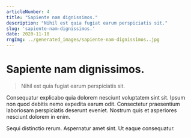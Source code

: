 ```yaml
---
articleNumber: 4
title: "Sapiente nam dignissimos."
description: "Nihil est quia fugiat earum perspiciatis sit."
slug: 'sapiente-nam-dignissimos.'
date: 2020-11-18
rngImg: ../generated_images/sapiente-nam-dignissimos..jpg
---
```


# Sapiente nam dignissimos.

> Nihil est quia fugiat earum perspiciatis sit.

Consequatur explicabo quia dolorem nesciunt voluptatem sint sit. Ipsum non quod debitis nemo expedita earum odit. Consectetur praesentium laboriosam perspiciatis deserunt eveniet. Nostrum quis et asperiores nesciunt dolorem in enim.
 Sequi distinctio rerum. Aspernatur amet sint. Ut eaque consequatur.
